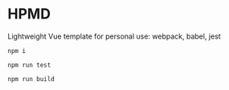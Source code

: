 # HPMD
Lightweight Vue template for personal use:
webpack, babel, jest

```
npm i
```
```
npm run test
```
```
npm run build
```
